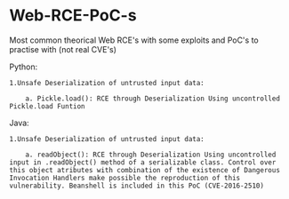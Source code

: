 # Web-RCE-PoC-s
Most common theorical Web RCE's with some exploits and PoC's to practise with (not real CVE's)


Python:


	1.Unsafe Deserialization of untrusted input data:

		a. Pickle.load(): RCE through Deserialization Using uncontrolled Pickle.load Funtion

Java:

	1.Unsafe Deserialization of untrusted input data:

		a. readObject(): RCE through Deserialization Using uncontrolled input in .readObject() method of a serializable class. Control over this object atributes with combination of the existence of Dangerous Invocation Handlers make possible the reproduction of this vulnerability. Beanshell is included in this PoC (CVE-2016-2510)
